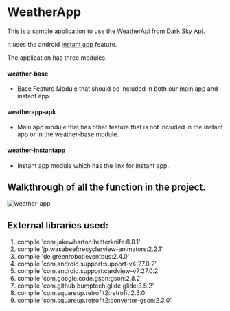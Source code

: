 # WeatherApp
This is a sample application to use the WeatherApi from [Dark Sky Api](https://darksky.net/dev).

It uses the android [Instant app](https://developer.android.com/topic/instant-apps/index.html) feature.

The application has three modules.
#### weather-base
  - Base Feature Module that should be included in both our main app and instant app.
#### weatherapp-apk
- Main app module that has other feature that is not included in the instant app or in the weather-base module.
#### weather-instantapp
- Instant app module which has the link for instant app.

## Walkthrough of all the function in the project.
![weather-app](https://github.com/biratrai/weatherApi/blob/master/images/weather.gif?raw=true)
## External libraries used:

1. compile 'com.jakewharton:butterknife:8.8.1'
2. compile 'jp.wasabeef:recyclerview-animators:2.2.1'
3. compile 'de.greenrobot:eventbus:2.4.0'
4. compile 'com.android.support:support-v4:27.0.2'
5. compile 'com.android.support:cardview-v7:27.0.2'
6. compile 'com.google.code.gson:gson:2.8.2'
7. compile 'com.github.bumptech.glide:glide:3.5.2'
8. compile 'com.squareup.retrofit2:retrofit:2.3.0'
9. compile 'com.squareup.retrofit2:converter-gson:2.3.0'

